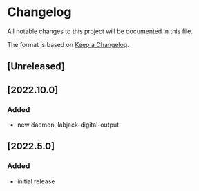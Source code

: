 # Changelog
All notable changes to this project will be documented in this file.

The format is based on [Keep a Changelog](https://keepachangelog.com/).

## [Unreleased]

## [2022.10.0]

### Added
- new daemon, labjack-digital-output

## [2022.5.0]

### Added
- initial release
